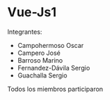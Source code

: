 # Vue-Js1
Integrantes:
- Campohermoso Oscar
- Campero José
- Barroso Marino
- Fernandez-Dávila Sergio
- Guachalla Sergio

Todos los miembros participaron
